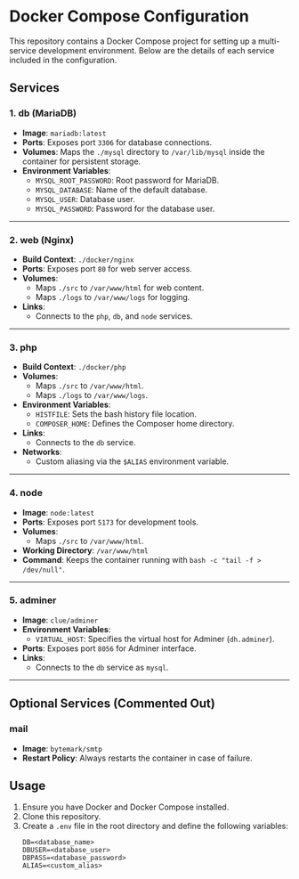 # Docker Compose Configuration

This repository contains a Docker Compose project for setting up a multi-service development environment. Below are the details of each service included in the configuration.

## Services

### 1. **db (MariaDB)**
- **Image**: `mariadb:latest`
- **Ports**: Exposes port `3306` for database connections.
- **Volumes**: Maps the `./mysql` directory to `/var/lib/mysql` inside the container for persistent storage.
- **Environment Variables**:
  - `MYSQL_ROOT_PASSWORD`: Root password for MariaDB.
  - `MYSQL_DATABASE`: Name of the default database.
  - `MYSQL_USER`: Database user.
  - `MYSQL_PASSWORD`: Password for the database user.

---

### 2. **web (Nginx)**
- **Build Context**: `./docker/nginx`
- **Ports**: Exposes port `80` for web server access.
- **Volumes**:
  - Maps `./src` to `/var/www/html` for web content.
  - Maps `./logs` to `/var/www/logs` for logging.
- **Links**:
  - Connects to the `php`, `db`, and `node` services.

---

### 3. **php**
- **Build Context**: `./docker/php`
- **Volumes**:
  - Maps `./src` to `/var/www/html`.
  - Maps `./logs` to `/var/www/logs`.
- **Environment Variables**:
  - `HISTFILE`: Sets the bash history file location.
  - `COMPOSER_HOME`: Defines the Composer home directory.
- **Links**:
  - Connects to the `db` service.
- **Networks**:
  - Custom aliasing via the `$ALIAS` environment variable.

---

### 4. **node**
- **Image**: `node:latest`
- **Ports**: Exposes port `5173` for development tools.
- **Volumes**:
  - Maps `./src` to `/var/www/html`.
- **Working Directory**: `/var/www/html`
- **Command**: Keeps the container running with `bash -c "tail -f > /dev/null"`.

---

### 5. **adminer**
- **Image**: `clue/adminer`
- **Environment Variables**:
  - `VIRTUAL_HOST`: Specifies the virtual host for Adminer (`dh.adminer`).
- **Ports**: Exposes port `8056` for Adminer interface.
- **Links**:
  - Connects to the `db` service as `mysql`.

---

## Optional Services (Commented Out)
### mail
- **Image**: `bytemark/smtp`
- **Restart Policy**: Always restarts the container in case of failure.

## Usage

1. Ensure you have Docker and Docker Compose installed.
2. Clone this repository.
3. Create a `.env` file in the root directory and define the following variables:
   ```env
   DB=<database_name>
   DBUSER=<database_user>
   DBPASS=<database_password>
   ALIAS=<custom_alias>
